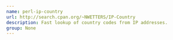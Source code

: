 ```yaml
---
name: perl-ip-country
url: http://search.cpan.org/~NWETTERS/IP-Country
description: Fast lookup of country codes from IP addresses.
group: None
---
```

